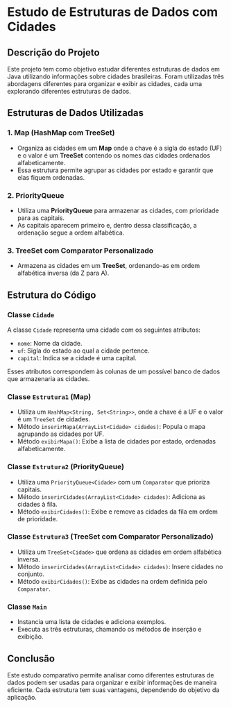 # Estudo de Estruturas de Dados com Cidades

## Descrição do Projeto
Este projeto tem como objetivo estudar diferentes estruturas de dados em Java utilizando informações sobre cidades brasileiras. Foram utilizadas três abordagens diferentes para organizar e exibir as cidades, cada uma explorando diferentes estruturas de dados.

## Estruturas de Dados Utilizadas

### 1. **Map (HashMap com TreeSet)**
   - Organiza as cidades em um **Map** onde a chave é a sigla do estado (UF) e o valor é um **TreeSet** contendo os nomes das cidades ordenados alfabeticamente.
   - Essa estrutura permite agrupar as cidades por estado e garantir que elas fiquem ordenadas.

### 2. **PriorityQueue**
   - Utiliza uma **PriorityQueue** para armazenar as cidades, com prioridade para as capitais.
   - As capitais aparecem primeiro e, dentro dessa classificação, a ordenação segue a ordem alfabética.

### 3. **TreeSet com Comparator Personalizado**
   - Armazena as cidades em um **TreeSet**, ordenando-as em ordem alfabética inversa (da Z para A).

## Estrutura do Código

### Classe `Cidade`
A classe `Cidade` representa uma cidade com os seguintes atributos:
- `nome`: Nome da cidade.
- `uf`: Sigla do estado ao qual a cidade pertence.
- `capital`: Indica se a cidade é uma capital.

Esses atributos correspondem às colunas de um possível banco de dados que armazenaria as cidades.

### Classe `Estrutura1` (Map)
- Utiliza um `HashMap<String, Set<String>>`, onde a chave é a UF e o valor é um `TreeSet` de cidades.
- Método `inserirMapa(ArrayList<Cidade> cidades)`: Popula o mapa agrupando as cidades por UF.
- Método `exibirMapa()`: Exibe a lista de cidades por estado, ordenadas alfabeticamente.

### Classe `Estrutura2` (PriorityQueue)
- Utiliza uma `PriorityQueue<Cidade>` com um `Comparator` que prioriza capitais.
- Método `inserirCidades(ArrayList<Cidade> cidades)`: Adiciona as cidades à fila.
- Método `exibirCidades()`: Exibe e remove as cidades da fila em ordem de prioridade.

### Classe `Estrutura3` (TreeSet com Comparator Personalizado)
- Utiliza um `TreeSet<Cidade>` que ordena as cidades em ordem alfabética inversa.
- Método `inserirCidades(ArrayList<Cidade> cidades)`: Insere cidades no conjunto.
- Método `exibirCidades()`: Exibe as cidades na ordem definida pelo `Comparator`.

### Classe `Main`
- Instancia uma lista de cidades e adiciona exemplos.
- Executa as três estruturas, chamando os métodos de inserção e exibição.

## Conclusão
Este estudo comparativo permite analisar como diferentes estruturas de dados podem ser usadas para organizar e exibir informações de maneira eficiente. Cada estrutura tem suas vantagens, dependendo do objetivo da aplicação.
